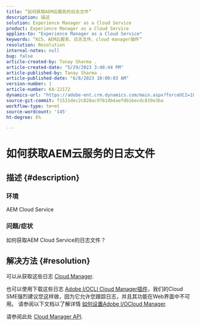 ```yaml
---
title: “如何获取AEM云服务的日志文件”
description: 描述
solution: Experience Manager as a Cloud Service
product: Experience Manager as a Cloud Service
applies-to: "Experience Manager as a Cloud Service"
keywords: “KCS、AEM云服务、日志文件、cloud manager插件”
resolution: Resolution
internal-notes: null
bug: false
article-created-by: Tanay Sharma .
article-created-date: "5/29/2023 3:48:44 PM"
article-published-by: Tanay Sharma .
article-published-date: "6/8/2023 10:00:03 AM"
version-number: 1
article-number: KA-22172
dynamics-url: "https://adobe-ent.crm.dynamics.com/main.aspx?forceUCI=1&pagetype=entityrecord&etn=knowledgearticle&id=7a075947-38fe-ed11-8f6e-6045bd006b3d"
source-git-commit: f1521dec2c828ac9781db4aefdb16ecdc819e3ba
workflow-type: tm+mt
source-wordcount: '145'
ht-degree: 6%

---
```


# 如何获取AEM云服务的日志文件

## 描述 {#description}


### <b>环境</b>

AEM Cloud Service



### <b>问题/症状</b>

如何获取AEM Cloud Service的日志文件？




## 解决方法 {#resolution}


可以从获取这些日志 [Cloud Manager](https://experienceleague.adobe.com/docs/experience-manager-cloud-service/content/implementing/using-cloud-manager/manage-logs.html?lang=en).

也可以使用下载这些日志 [Adobe I/OCLI Cloud Manager插件](https://github.com/adobe/aio-cli-plugin-cloudmanager)，我们的Cloud SME强烈建议您这样做，因为它允许您跟踪日志，并且其功能在Web界面中不可用。 请参阅以下文档以了解详情 [如何设置Adobe I/OCloud Manager](https://experienceleaguecommunities.adobe.com/t5/adobe-experience-manager/setting-up-adobe-i-o-cli-for-cloud-manager-aem-community-blog/m-p/380156).

请参阅此处 [Cloud Manager API](https://developer.adobe.com/experience-cloud/cloud-manager/reference/api/#operation/getEnvironmentLogs).
